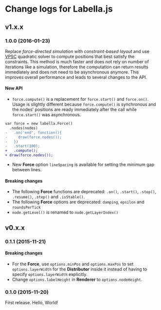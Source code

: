 # Change logs for Labella.js

## v1.x.x

<a name="1.0.0"></a>
### 1.0.0 (2016-01-23)

Replace *force-directed simulation* with *constraint-based layout* and use [VPSC](https://github.com/tgdwyer/WebCola/wiki/What-is-VPSC%3F) quadratic solver to compute positions that best satisfy the constraints. This method is much faster and does not rely on number of iterations like a simulation, therefore the computation can return results immediately and does not need to be asynchronous anymore. This improves overall performance and leads to several changes to the API.

<a name="migrate-0.x.x-1.x.x"></a>
#### New API

- `force.compute()` is a replacement for `force.start()` and `force.on()`. Usage is slightly different because `force.compute()` is synchronous and the nodes' positions are ready immediately after the call while `force.start()` was asynchronous.

```diff
var force = new labella.Force()
  .nodes(nodes)
-   .on('end', function(){
-     draw(force.nodes());
-   })
-   .start(100);
+   .compute();
+ draw(force.nodes());
```

- New **Force** option `lineSpacing` is available for setting the minimum gap between lines.

#### Breaking changes

- The following **Force** functions are deprecated: `.on()`, `.start()`, `.stop()`, `.resume()`, `.step()` and `.isStable()`.
- The following **Force** options are deprecated: `damping`, `epsilon` and `roundsPerTick`
- `node.getLevel()` is renamed to `node.getLayerIndex()`

## v0.x.x

<a name="0.1.1"></a>
### 0.1.1 (2015-11-21)

#### Breaking changes

- For the **Force**, use ```options.minPos``` and ```options.maxPos``` to set ```options.layerWidth``` for the **Distributor** inside it instead of having to specify ```options.layerWidth``` explicitly.
- Change ```options.labelHeight``` in **Renderer** to ```options.nodeHeight```.

<a name="0.1.0"></a>
### 0.1.0 (2015-11-20)

First release. Hello, World!